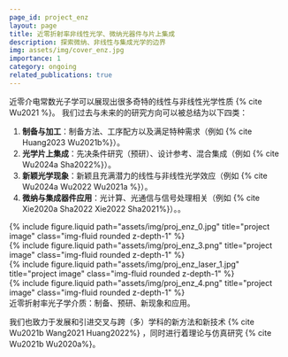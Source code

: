 ```yaml
---
page_id: project_enz
layout: page
title: 近零折射率非线性光学、微纳光器件与片上集成
description: 探索微纳、非线性与集成光学的边界
img: assets/img/cover_enz.jpg
importance: 1
category: ongoing
related_publications: true
---
```


近零介电常数光子学可以展现出很多奇特的线性与非线性光学性质 {% cite Wu2021 %}。
我们过去与未来的的研究方向可以被总结为以下四类：

1. **制备与加工**：制备方法、工序配方以及满足特种需求（例如 {% cite Huang2023 Wu2021b%}）。
2. **光学片上集成**：先决条件研究（预研）、设计参考、混合集成（例如 {% cite Wu2024a Sha2022%}）。
3. **新颖光学现象**：新颖且充满潜力的线性与非线性光学效应（例如 {% cite Wu2024a Wu2022 Wu2021a %}）。
4. **微纳与集成器件应用**：光计算、光通信与信号处理相关（例如 {% cite Xie2020a Sha2022 Xie2022 Sha2021%}）。。

<div class="row justify-content-sm-center">
    <div class="col-sm-3 mt-3 mt-md-0">
        {% include figure.liquid path="assets/img/proj_enz_0.jpg" title="project image" class="img-fluid rounded z-depth-1" %}
    </div>
    <div class="col-sm-3 mt-3 mt-md-0">
        {% include figure.liquid path="assets/img/proj_enz_3.png" title="project image" class="img-fluid rounded z-depth-1" %}
    </div>
    <div class="col-sm-3 mt-3 mt-md-0">
        {% include figure.liquid path="assets/img/proj_enz_laser_1.jpg" title="project image" class="img-fluid rounded z-depth-1" %}
    </div>
    <div class="col-sm-3 mt-3 mt-md-0">
        {% include figure.liquid path="assets/img/proj_enz_4.png" title="project image" class="img-fluid rounded z-depth-1" %}
    </div>
</div>
<div class="caption">
    近零折射率光子学介质：制备、预研、新现象和应用。
</div>

我们也致力于发展和引进交叉与跨（多）学科的新方法和新技术 {% cite Wu2021b Wang2021 Huang2022%} ，同时进行着理论与仿真研究 {% cite Wu2021b Wu2020a%}。
